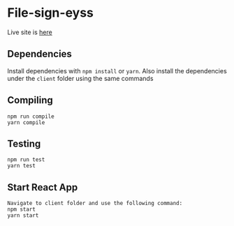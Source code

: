 # File-sign-eyss
Live site is [here](https://file-sign.netlify.app/)

## Dependencies

Install dependencies with `npm install` or `yarn`. Also install the dependencies under the `client` folder using the same commands

## Compiling

```
npm run compile
yarn compile
```

## Testing

```
npm run test
yarn test
```

## Start React App

```
Navigate to client folder and use the following command:
npm start
yarn start
```
